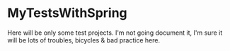 # MyTestsWithSpring
Here will be only some test projects. I'm not going document it, I'm sure it will be lots of troubles, bicycles &amp; bad practice here.
